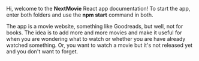 Hi, welcome to the **NextMovie** React app documentation!
To start the app, enter both folders and use the **npm start** command in both. 

The app is a movie website, something like Goodreads, but well, not for books. The idea is to add more and more movies and make it useful for when you are wondering what to watch or whether you are have already watched something. Or, you want to watch a movie but it's not released yet and you don't want to forget. 

